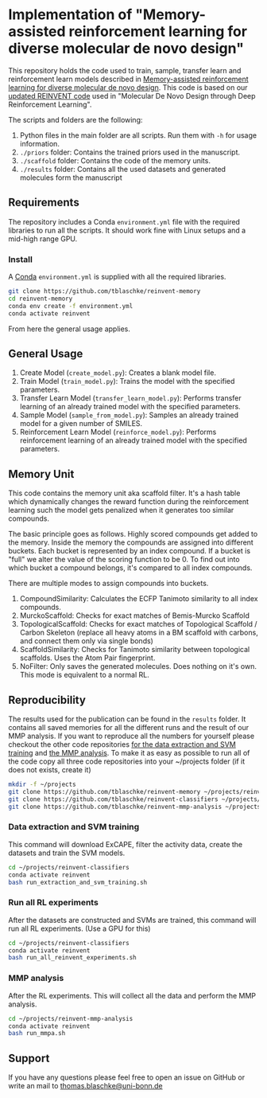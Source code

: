 # Implementation of "Memory-assisted reinforcement learning for diverse molecular de novo design"

This repository holds the code used to train, sample, transfer learn and reinforcement learn models described in [Memory-assisted reinforcement learning for diverse molecular de novo design](https://chemrxiv.org/).
This code is based on our [updated REINVENT code](https://github.com/tblaschke/reinvent) used in "Molecular De Novo Design through Deep Reinforcement
Learning".

The scripts and folders are the following:

1) Python files in the main folder are all scripts. Run them with `-h` for usage information.
2) `./priors` folder: Contains the trained priors used in the manuscript.
3) `./scaffold` folder: Contains the code of the memory units.
4) `./results` folder: Contains all the used datasets and generated molecules form the manuscript

## Requirements

The repository includes a Conda `environment.yml` file with the required libraries to run all the scripts. It should work fine with Linux setups and a mid-high range GPU.

### Install

A [Conda](https://conda.io/miniconda.html) `environment.yml` is supplied with all the required libraries.
~~~~bash
git clone https://github.com/tblaschke/reinvent-memory
cd reinvent-memory
conda env create -f environment.yml
conda activate reinvent
~~~~
From here the general usage applies.

## General Usage

1) Create Model (`create_model.py`): Creates a blank model file.
2) Train Model (`train_model.py`): Trains the model with the specified parameters.
3) Transfer Learn Model (`transfer_learn_model.py`): Performs transfer learning of an already trained model with the specified parameters.
4) Sample Model (`sample_from_model.py`): Samples an already trained model for a given number of SMILES.
5) Reinforcement Learn Model (`reinforce_model.py`): Performs reinforcement learning of an already trained model with the specified parameters.

## Memory Unit

This code contains the memory unit aka scaffold filter. It's a hash table which dynamically changes the reward function during the reinforcement learning such the model gets penalized when it generates too similar compounds. 

The basic principle goes as follows. Highly scored compounds get added to the memory. Inside the memory the compounds are assigned into different buckets. Each bucket is represented by an index compound. If a bucket is "full" we alter the value of the scoring function to be 0. To find out into which bucket a compound belongs, it's compared to all index compounds. 

There are multiple modes to assign compounds into buckets.

1) CompoundSimilarity: Calculates the ECFP Tanimoto similarity to all index compounds.
2) MurckoScaffold: Checks for exact matches of Bemis-Murcko Scaffold 
3) TopologicalScaffold:  Checks for exact matches of Topological Scaffold / Carbon Skeleton (replace all heavy atoms in a BM scaffold with carbons, and connect them only via single bonds)
4) ScaffoldSimilarity: Checks for Tanimoto similarity between topological scaffolds. Uses the Atom Pair fingerprint.
5) NoFilter: Only saves the generated molecules. Does nothing on it's own. This mode is equivalent to a normal RL.

## Reproducibility

The results used for the publication can be found in the `results` folder. It contains all saved memories for all the different runs and the result of our MMP analysis.
If you want to reproduce all the numbers for yourself please checkout the other code repositories [for the data extraction and SVM training](https://github.com/tblaschke/reinvent-classifiers) and [the MMP analysis](https://github.com/tblaschke/reinvent-mmp-analysis). To make it as easy as possible to run all of the code copy all three code repositories into your ~/projects folder (if it does not exists, create it)
~~~~bash
mkdir -f ~/projects
git clone https://github.com/tblaschke/reinvent-memory ~/projects/reinvent-memory
git clone https://github.com/tblaschke/reinvent-classifiers ~/projects/reinvent-classifiers
git clone https://github.com/tblaschke/reinvent-mmp-analysis ~/projects/reinvent-mmp-analysis
~~~~

### Data extraction and SVM training

This command will download ExCAPE, filter the activity data, create the datasets and train the SVM models.
~~~~bash
cd ~/projects/reinvent-classifiers
conda activate reinvent
bash run_extraction_and_svm_training.sh
~~~~

### Run all RL experiments

After the datasets are constructed and SVMs are trained, this command will run all RL experiments. (Use a GPU for this)
~~~~bash
cd ~/projects/reinvent-classifiers
conda activate reinvent
bash run_all_reinvent_experiments.sh
~~~~

### MMP analysis

After the RL experiments. This will collect all the data and perform the MMP analysis.
~~~~bash
cd ~/projects/reinvent-mmp-analysis
conda activate reinvent
bash run_mmpa.sh
~~~~

## Support

If you have any questions please feel free to open an issue on GitHub or write an mail to thomas.blaschke@uni-bonn.de